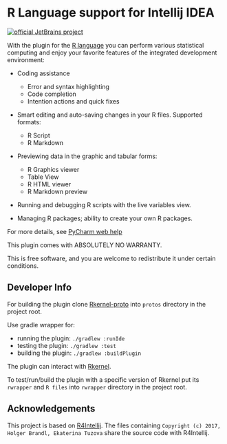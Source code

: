 R Language support for Intellij IDEA
====================================

[![official JetBrains project](https://jb.gg/badges/official.svg)](https://confluence.jetbrains.com/display/ALL/JetBrains+on+GitHub)

With the plugin for the [R language](https://www.r-project.org) you
can perform various statistical computing and enjoy your favorite
features of the integrated development environment:

- Coding assistance
    - Error and syntax highlighting
    - Code completion
    - Intention actions and quick fixes

-  Smart editing and auto-saving changes in your R files. Supported formats:
    -   R Script
    -   R Markdown

-   Previewing data in the graphic and tabular forms:
    -   R Graphics viewer
    -   Table View
    -   R HTML viewer
    -   R Markdown preview

-   Running and debugging R scripts with the live variables view.
-   Managing R packages; ability to create your own R packages.

For more details, see [PyCharm web help](https://www.jetbrains.com/help/pycharm/2019.3/r-plugin-support.html)

This plugin comes with ABSOLUTELY NO WARRANTY.

This is free software, and you are welcome to redistribute it under certain conditions.


Developer Info
--------------

For building the plugin clone [Rkernel-proto](https://github.com/JetBrains/Rkernel-proto) into `protos` directory in the project root.

Use gradle wrapper for:

- running the plugin: `./gradlew :runIde`
- testing the plugin: `./gradlew :test`
- building the plugin: `./gradlew :buildPlugin`

The plugin can interact with [Rkernel](https://github.com/JetBrains/Rkernel).

To test/run/build the plugin with a specific version of Rkernel put its `rwrapper` and `R files` into `rwrapper` directory in the project root.

Acknowledgements
----------------

This project is based on [R4Intellij](http://holgerbrandl.github.io/r4intellij/). 
The files containing `Copyright (c) 2017, Holger Brandl, Ekaterina Tuzova` share the source code with R4Intellij.
